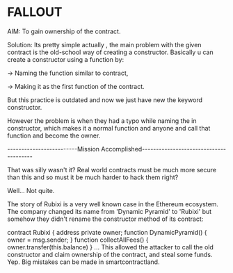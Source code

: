 # FALLOUT 


AIM: To gain ownership of the contract.

Solution: Its pretty simple actually , the main problem with the given contract is the old-school way of creating a constructor.
Basically u can create a constructor using a function by:

-> Naming the function similar to contract,

-> Making it as the first function of the contract.



But this practice is outdated and now we just have new the keyword constructor.



However the problem is when they had a typo while naming the in constructor, which makes it a normal function and anyone and call that function and become the owner.



-------------------------Mission Accomplished---------------------------------------


That was silly wasn't it? Real world contracts must be much more secure than this and so must it be much harder to hack them right?

Well... Not quite.

The story of Rubixi is a very well known case in the Ethereum ecosystem. The company changed its name from 'Dynamic Pyramid' to 'Rubixi' but somehow they didn't rename the constructor method of its contract:

contract Rubixi {
  address private owner;
  function DynamicPyramid() { owner = msg.sender; }
  function collectAllFees() { owner.transfer(this.balance) }
  ...
This allowed the attacker to call the old constructor and claim ownership of the contract, and steal some funds. Yep. Big mistakes can be made in smartcontractland.



